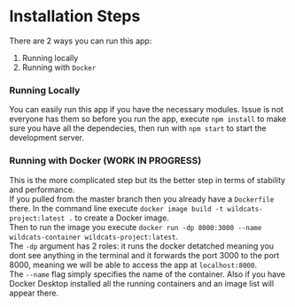# Installation Steps

There are 2 ways you can run this app:
1. Running locally
2. Running with ```Docker```

### Running Locally
You can easily run this app if you have the necessary modules. Issue is not everyone has them
so before you run the app, execute ```npm install``` to make sure you have all the dependecies, then
run with ```npm start``` to start the development server.  

### Running with Docker (WORK IN PROGRESS)
This is the more complicated step but its the better step in terms of stability and performance.  
If you pulled from the master branch then you already have a ```Dockerfile``` there. In
the command line execute ```docker image build -t wildcats-project:latest .``` to create a Docker image.  
Then to run the image you execute ```docker run -dp 8000:3000 --name wildcats-container wildcats-project:latest```.  
The ```-dp``` argument has 2 roles: it runs the docker detatched meaning you dont see anything in the terminal and
it forwards the port 3000 to the port 8000, meaning we will be able to access the app at ```localhost:8000```.  
The ```--name``` flag simply specifies the name of the container. Also if you have Docker Desktop installed all the running
containers and an image list will appear there.